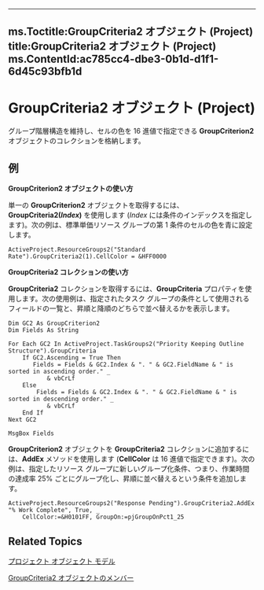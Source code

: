

---
ms.Toctitle:GroupCriteria2 オブジェクト (Project)
title:GroupCriteria2 オブジェクト (Project)
ms.ContentId:ac785cc4-dbe3-0b1d-d1f1-6d45c93bfb1d
---
# GroupCriteria2 オブジェクト (Project)




グループ階層構造を維持し、セルの色を 16 進値で指定できる **GroupCriterion2** オブジェクトのコレクションを格納します。

## 例
**GroupCriterion2 オブジェクトの使い方**



単一の **GroupCriterion2** オブジェクトを取得するには、**GroupCriteria2(***Index***)** を使用します (*Index* には条件のインデックスを指定します)。次の例は、標準単価リソース グループの第 1 条件のセルの色を青に設定します。

```vba
ActiveProject.ResourceGroups2("Standard Rate").GroupCriteria2(1).CellColor = &HFF0000
```




**GroupCriteria2 コレクションの使い方**



**GroupCriteria2** コレクションを取得するには、**GroupCriteria** プロパティを使用します。次の使用例は、指定されたタスク グループの条件として使用されるフィールドの一覧と、昇順と降順のどちらで並べ替えるかを表示します。

```vba
Dim GC2 As GroupCriterion2  
Dim Fields As String  
  
For Each GC2 In ActiveProject.TaskGroups2("Priority Keeping Outline Structure").GroupCriteria  
    If GC2.Ascending = True Then  
       Fields = Fields & GC2.Index & ". " & GC2.FieldName & " is sorted in ascending order." _
           & vbCrLf  
    Else  
        Fields = Fields & GC2.Index & ". " & GC2.FieldName & " is sorted in descending order." _
           & vbCrLf  
    End If  
Next GC2  

MsgBox Fields
```




**GroupCriterion2** オブジェクトを **GroupCriteria2** コレクションに追加するには、**AddEx** メソッドを使用します (**CellColor** は 16 進値で指定できます)。次の例は、指定したリソース グループに新しいグループ化条件、つまり、作業時間の達成率 25% ごとにグループ化し、昇順に並べ替えるという条件を追加します。

```vba
ActiveProject.ResourceGroups2("Response Pending").GroupCriteria2.AddEx "% Work Complete", True, _  
    CellColor:=&H0101FF, GroupOn:=pjGroupOnPct1_25
```




## Related Topics

[プロジェクト オブジェクト モデル](900b167b-88ec-ea88-15b7-27bb90c22ac6.md)

[GroupCriteria2 オブジェクトのメンバー](b52e84f3-4332-9c5a-cd2c-c4b57cfc40ea.md)




